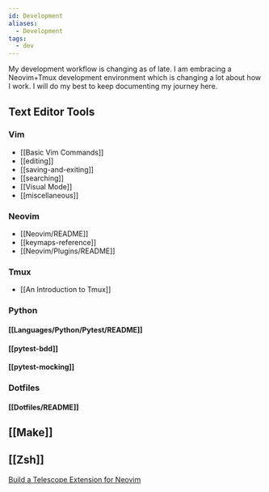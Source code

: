 ```yaml
---
id: Development
aliases:
  - Development
tags:
  - dev
---
```


My development workflow is changing as of late. I am embracing a Neovim+Tmux development environment which is changing a lot about how I work.  I will do my best to keep documenting my journey here.

## Text Editor Tools

### Vim

- [[Basic Vim Commands]]
- [[editing]]
- [[saving-and-exiting]]
- [[searching]]
- [[Visual Mode]]
- [[miscellaneous]]

### Neovim

* [[Neovim/README]]
* [[keymaps-reference]]
* [[Neovim/Plugins/README]]

### Tmux

* [[An Introduction to Tmux]]

### Python

#### [[Languages/Python/Pytest/README]]

#### [[pytest-bdd]]

#### [[pytest-mocking]]

### Dotfiles

#### [[Dotfiles/README]]

## [[Make]]
## [[Zsh]]

[Build a Telescope Extension for Neovim](https://www.youtube.com/watch?v=ZCkG47xGOl4)


